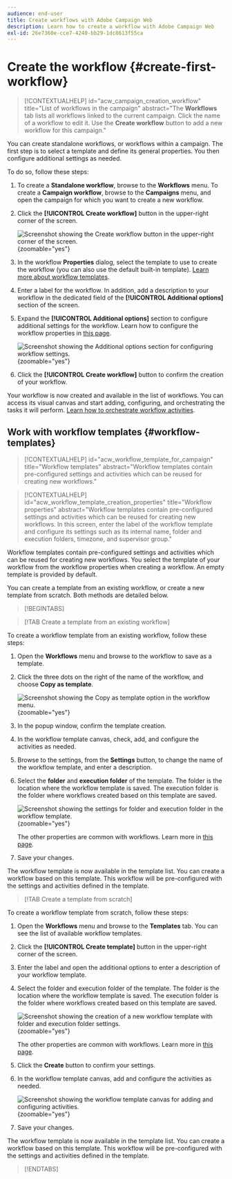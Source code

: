 ```yaml
---
audience: end-user
title: Create workflows with Adobe Campaign Web
description: Learn how to create a workflow with Adobe Campaign Web
exl-id: 26e7360e-cce7-4240-bb29-1dc8613f55ca
---
```

# Create the workflow {#create-first-workflow}

>[!CONTEXTUALHELP]
>id="acw_campaign_creation_workflow"
>title="List of workflows in the campaign"
>abstract="The **Workflows** tab lists all workflows linked to the current campaign. Click the name of a workflow to edit it. Use the **Create workflow** button to add a new workflow for this campaign."

You can create standalone workflows, or workflows within a campaign. The first step is to select a template and define its general properties. You then configure additional settings as needed.

To do so, follow these steps:

1. To create a **Standalone workflow**, browse to the **Workflows** menu. To create a **Campaign workflow**, browse to the **Campaigns** menu, and open the campaign for which you want to create a new workflow.

1. Click the **[!UICONTROL Create workflow]** button in the upper-right corner of the screen.

    ![Screenshot showing the Create workflow button in the upper-right corner of the screen.](assets/workflow-create.png){zoomable="yes"}

1. In the workflow **Properties** dialog, select the template to use to create the workflow (you can also use the default built-in template). [Learn more about workflow templates](#workflow-templates).

1. Enter a label for the workflow. In addition, add a description to your workflow in the dedicated field of the **[!UICONTROL Additional options]** section of the screen.

1. Expand the **[!UICONTROL Additional options]** section to configure additional settings for the workflow. Learn how to configure the workflow properties in [this page](workflow-settings.md#properties).

    ![Screenshot showing the Additional options section for configuring workflow settings.](assets/workflow-additional-options.png){zoomable="yes"}

1. Click the **[!UICONTROL Create workflow]** button to confirm the creation of your workflow.

Your workflow is now created and available in the list of workflows. You can access its visual canvas and start adding, configuring, and orchestrating the tasks it will perform. [Learn how to orchestrate workflow activities](orchestrate-activities.md).

## Work with workflow templates {#workflow-templates}

>[!CONTEXTUALHELP]
>id="acw_workflow_template_for_campaign"
>title="Workflow templates"
>abstract="Workflow templates contain pre-configured settings and activities which can be reused for creating new workflows."

>[!CONTEXTUALHELP]
>id="acw_workflow_template_creation_properties"
>title="Workflow properties"
>abstract="Workflow templates contain pre-configured settings and activities which can be reused for creating new workflows. In this screen, enter the label of the workflow template and configure its settings such as its internal name, folder and execution folders, timezone, and supervisor group."

Workflow templates contain pre-configured settings and activities which can be reused for creating new workflows. You select the template of your workflow from the workflow properties when creating a workflow. An empty template is provided by default.

You can create a template from an existing workflow, or create a new template from scratch. Both methods are detailed below.

>[!BEGINTABS]

>[!TAB Create a template from an existing workflow]

To create a workflow template from an existing workflow, follow these steps:

1. Open the **Workflows** menu and browse to the workflow to save as a template.
1. Click the three dots on the right of the name of the workflow, and choose **Copy as template**.

    ![Screenshot showing the Copy as template option in the workflow menu.](assets/wf-copy-as-template.png){zoomable="yes"}

1. In the popup window, confirm the template creation.
1. In the workflow template canvas, check, add, and configure the activities as needed.
1. Browse to the settings, from the **Settings** button, to change the name of the workflow template, and enter a description.
1. Select the **folder** and **execution folder** of the template. The folder is the location where the workflow template is saved. The execution folder is the folder where workflows created based on this template are saved.

    ![Screenshot showing the settings for folder and execution folder in the workflow template.](assets/wf-settings-template.png){zoomable="yes"}

    The other properties are common with workflows. Learn more in [this page](workflow-settings.md#properties).

1. Save your changes.

The workflow template is now available in the template list. You can create a workflow based on this template. This workflow will be pre-configured with the settings and activities defined in the template.

>[!TAB Create a template from scratch]

To create a workflow template from scratch, follow these steps:

1. Open the **Workflows** menu and browse to the **Templates** tab. You can see the list of available workflow templates.
1. Click the **[!UICONTROL Create template]** button in the upper-right corner of the screen.
1. Enter the label and open the additional options to enter a description of your workflow template.
1. Select the folder and execution folder of the template. The folder is the location where the workflow template is saved. The execution folder is the folder where workflows created based on this template are saved.

    ![Screenshot showing the creation of a new workflow template with folder and execution folder settings.](assets/new-wf-template.png){zoomable="yes"}

    The other properties are common with workflows. Learn more in [this page](workflow-settings.md#properties).

1. Click the **Create** button to confirm your settings.
1. In the workflow template canvas, add and configure the activities as needed.

    ![Screenshot showing the workflow template canvas for adding and configuring activities.](assets/wf-template-activities.png){zoomable="yes"}

1. Save your changes.

The workflow template is now available in the template list. You can create a workflow based on this template. This workflow will be pre-configured with the settings and activities defined in the template.

>[!ENDTABS]
